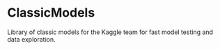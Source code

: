 # ClassicModels
Library of classic models for the Kaggle team for fast model testing and data exploration. 
